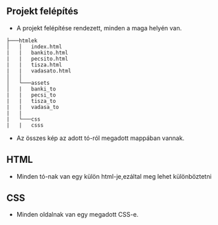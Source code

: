 ## Projekt felépítés
- A projekt felépítése rendezett, minden a maga helyén van.
```
├───htmlek
│   │   index.html
|   |   bankito.html
|   |   pecsito.html
|   |   tisza.html
|   |   vadasato.html
│   │
│   └───assets
│   |   banki_to
|   |   pecsi_to
|   |   tisza_to
|   |   vadasa_to
|   |
|   └───css
|   |   csss
```
- Az összes kép az adott tó-ról megadott mappában vannak.

## HTML
- Minden tó-nak van egy külön html-je,ezáltal meg lehet különböztetni
## CSS
- Minden oldalnak van egy megadott CSS-e.
